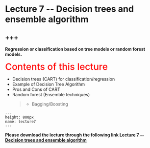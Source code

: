 # Lecture 7 -- Decision trees and ensemble algorithm

+++
---

**Regression or classification based on tree models or random forest models.**

<span style = "color: red; font-weight: 500;  font-size: 30px; text-align: left">Contents of this lecture</span>  <br />

* Decision trees (CART) for classification/regression
* Example of Decision Tree Algorithm
* Pros and Cons of CART
* Random forest (Ensemble techniques)
  >- Bagging/Boosting




```{figure} ./lectures/lecture7.png
---
height: 800px
name: lecture7
---
```

**Please download the lecture through the following link [Lecture 7 -- Decision trees and ensemble algorithm](https://github.com/wengangmao/fmms050/blob/main/contents/machine-learning/lectures/Lecture%207%20-%20ML1%20Decision%20trees%20and%20Ensemble%20Algorithms.pdf)**